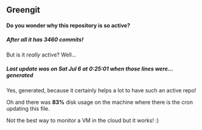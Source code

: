 ## Greengit

#### Do you wonder why this repository is so active?

##### After all it has 3460 commits!

But is it *really* active? Well...

##### Last update was on Sat Jul 6 at 0:25:01 when those lines were... generated

Yes, generated, because it certainly helps a lot to have such an active repo!

Oh and there was **83%** disk usage on the machine
where there is the cron updating this file.

Not the best way to monitor a VM in the cloud but it works! :)
